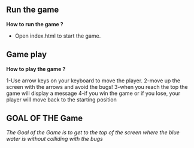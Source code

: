 ## Run the game
**How to run the game ?**
- Open index.html to start the game.
## Game play 
**How to play the game ?**

1-Use arrow keys on your keyboard to move the player.
2-move up the screen with the arrows and avoid the bugs!
3-when you reach the top the game will display a message
4-if you win the game or if you lose, your player will move back to the starting position

## GOAL OF THE Game
_The Goal of the Game is to get to the top of the screen where the blue water is without colliding with the bugs_